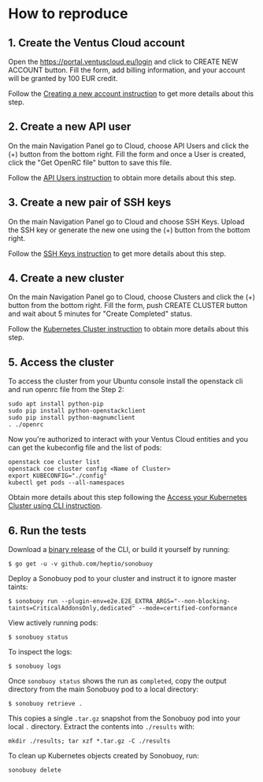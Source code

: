# How to reproduce

## 1. Create the Ventus Cloud account 
Open the https://portal.ventuscloud.eu/login and click to CREATE NEW ACCOUNT button.
Fill the form, add billing information, and your account will be granted by 100 EUR credit.

Follow the [Creating a new account instruction](https://ventuscloud.eu/docs/quickstarts/create-account) to get more details about this step.

## 2. Create a new API user
On the main Navigation Panel go to Cloud, choose API Users and click the (+) button from the bottom right.
Fill the form and once a User is created, click the "Get OpenRC file" button to save this file.

Follow the [API Users instruction](https://ventuscloud.eu/docs/coretasks/api-users) to obtain more details about this step.

## 3. Create a new pair of SSH keys
On the main Navigation Panel go to Cloud and choose SSH Keys. 
Upload the SSH key or generate the new one using the (+) button from the bottom right.

Follow the [SSH Keys instruction](https://ventuscloud.eu/docs/coretasks/ssh-keys) to get more details about this step.

## 4. Create a new cluster
On the main Navigation Panel go to Cloud, choose Clusters and click the (+) button from the bottom right.
Fill the form, push CREATE CLUSTER button and wait about 5 minutes for "Create Completed" status.

Follow the [Kubernetes Cluster instruction](https://ventuscloud.eu/docs/Kubernetes/kubernetes-cluster) to obtain more details about this step.

## 5. Access the cluster
To access the cluster from your Ubuntu console install the openstack cli and run openrc file from the Step 2:
```
sudo apt install python-pip
sudo pip install python-openstackclient
sudo pip install python-magnumclient
. ./openrc
```
Now you're authorized to interact with your Ventus Cloud entities and you can get the kubeconfig file and the list of pods:
```
openstack coe cluster list
openstack coe cluster config <Name of Cluster>
export KUBECONFIG="./config"
kubectl get pods --all-namespaces
```

Obtain more details about this step following the [Access your Kubernetes Cluster using CLI instruction](https://ventuscloud.eu/docs/Kubernetes/access-by-cli).

## 6. Run the tests
Download a [binary release](https://github.com/heptio/sonobuoy/releases) of the CLI, or build it yourself by running:

```
$ go get -u -v github.com/heptio/sonobuoy
```

Deploy a Sonobuoy pod to your cluster and instruct it to ignore master taints:

```
$ sonobuoy run --plugin-env=e2e.E2E_EXTRA_ARGS="--non-blocking-taints=CriticalAddonsOnly,dedicated" --mode=certified-conformance
```

View actively running pods:

```
$ sonobuoy status
```

To inspect the logs:

```
$ sonobuoy logs
```

Once `sonobuoy status` shows the run as `completed`, copy the output directory from the main Sonobuoy pod to
a local directory:

```
$ sonobuoy retrieve .
```

This copies a single `.tar.gz` snapshot from the Sonobuoy pod into your local `.` directory. Extract the contents into `./results` with:

```
mkdir ./results; tar xzf *.tar.gz -C ./results
```

To clean up Kubernetes objects created by Sonobuoy, run:

```
sonobuoy delete
```

